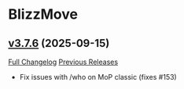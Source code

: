 # BlizzMove

## [v3.7.6](https://github.com/Kiatra/BlizzMove/tree/v3.7.6) (2025-09-15)
[Full Changelog](https://github.com/Kiatra/BlizzMove/compare/v3.7.5...v3.7.6) [Previous Releases](https://github.com/Kiatra/BlizzMove/releases)

- Fix issues with /who on MoP classic (fixes #153)  